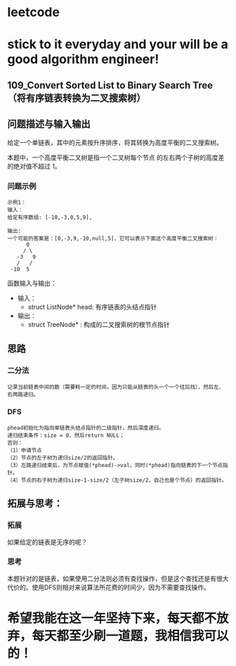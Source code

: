 # leetcode
# stick to it everyday and your will be a good algorithm engineer!
## 109_Convert Sorted List to Binary Search Tree（将有序链表转换为二叉搜索树）
## 问题描述与输入输出
给定一个单链表，其中的元素按升序排序，将其转换为高度平衡的二叉搜索树。

本题中，一个高度平衡二叉树是指一个二叉树每个节点 的左右两个子树的高度差的绝对值不超过 1。
### 问题示例

	示例1：
	输入：
	给定有序数组: [-10,-3,0,5,9],

	输出:
	一个可能的答案是：[0,-3,9,-10,null,5]，它可以表示下面这个高度平衡二叉搜索树：
		  0
		 / \
	   -3   9
	   /   /
	 -10  5
	

函数输入与输出：
* 输入：
	* struct ListNode* head: 有序链表的头结点指针
* 输出：
	* struct TreeNode* : 构成的二叉搜索树的根节点指针

## 思路			

### 二分法
	
	记录当前链表中间的数（需要耗一定的时间，因为只能从链表的头一个一个往后找），然后左、右两路递归。

### DFS

	phead初始化为指向单链表头结点指针的二级指针，然后深度递归。
	递归结束条件：size = 0，然后return NULL；
	否则：
	（1）申请节点
	（2）节点的左子树为递归size/2的返回指针。
	（3）左路递归结束后，为节点赋值(*phead)->val，同时(*phead)指向链表的下一个节点指针。
	（4）节点的右子树为递归size-1-size/2（左子树size/2，自己也是个节点）的返回指针。
## 拓展与思考：
### 拓展
如果给定的链表是无序的呢？
### 思考
本题针对的是链表，如果使用二分法则必须有查找操作，但是这个查找还是有很大代价的。使用DFS则相对来说算法所花费的时间少，因为不需要查找操作。
	  
# 希望我能在这一年坚持下来，每天都不放弃，每天都至少刷一道题，我相信我可以的！
